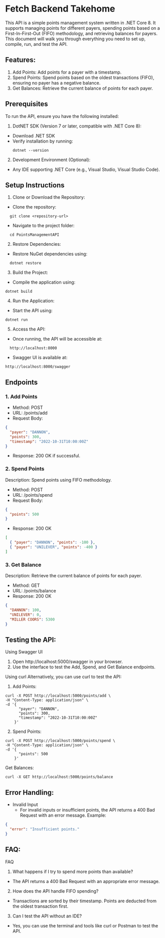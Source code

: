 # Fetch Backend Takehome
This API is a simple points management system written in .NET Core 8. It supports managing points for different payers, 
spending points based on a First-In-First-Out (FIFO) methodology, and retrieving balances for payers. 
This document will walk you through everything you need to set up, compile, run, and test the API.

## Features:
1. Add Points: Add points for a payer with a timestamp.
2. Spend Points: Spend points based on the oldest transactions (FIFO), ensuring no payer has a negative balance.
3. Get Balances: Retrieve the current balance of points for each payer.

## Prerequisites
To run the API, ensure you have the following installed:

1. DotNET SDK (Version 7 or later, compatible with .NET Core 8):
* Download .NET SDK
* Verify installation by running:
  ```console
  dotnet --version
  ```

2. Development Environment (Optional):
* Any IDE supporting .NET Core (e.g., Visual Studio, Visual Studio Code).

## Setup Instructions
1. Clone or Download the Repository:
* Clone the repository:
```console
  git clone <repository-url>
```
* Navigate to the project folder:
```console
  cd PointsManagementAPI
```
2. Restore Dependencies:
* Restore NuGet dependencies using:
```console
  dotnet restore
```
3. Build the Project:
* Compile the application using:
```console
dotnet build
```
4. Run the Application:
* Start the API using:
```console
dotnet run
```
5. Access the API:
* Once running, the API will be accessible at:
```
  http://localhost:8000
```
* Swagger UI is available at:
```console
http://localhost:8000/swagger
```
## Endpoints
### 1. Add Points
* Method: POST
* URL: /points/add
* Request Body:
```json
{
  "payer": "DANNON",
  "points": 300,
  "timestamp": "2022-10-31T10:00:00Z"
}
```
* Response: 200 OK if successful.

### 2. Spend Points
Description: Spend points using FIFO methodology.

* Method: POST
* URL: /points/spend
* Request Body:
```json
{
  "points": 500
}
```
* Response: 200 OK
```json
[
  { "payer": "DANNON", "points": -100 },
  { "payer": "UNILEVER", "points": -400 }
]
```

### 3. Get Balance
Description: Retrieve the current balance of points for each payer.

* Method: GET
* URL: /points/balance
* Response: 200 OK
```json
{
  "DANNON": 100,
  "UNILEVER": 0,
  "MILLER COORS": 5300
}
```
## Testing the API:
Using Swagger UI
1. Open http://localhost:5000/swagger in your browser.
2. Use the interface to test the Add, Spend, and Get Balance endpoints.

Using curl
Alternatively, you can use curl to test the API:

1. Add Points:

```console
curl -X POST http://localhost:5000/points/add \
-H "Content-Type: application/json" \
-d '{
      "payer": "DANNON",
      "points": 300,
      "timestamp": "2022-10-31T10:00:00Z"
    }'
```
2. Spend Points:

```console
curl -X POST http://localhost:5000/points/spend \
-H "Content-Type: application/json" \
-d '{
      "points": 500
    }'
```
Get Balances:

```console
curl -X GET http://localhost:5000/points/balance
```
## Error Handling:
* Invalid Input
  * For invalid inputs or insufficient points, the API returns a 400 Bad Request with an error message.
Example:
```json
{
  "error": "Insufficient points."
}
```
## FAQ:
FAQ
1. What happens if I try to spend more points than available?
  * The API returns a 400 Bad Request with an appropriate error message.

2. How does the API handle FIFO spending?
  * Transactions are sorted by their timestamp. Points are deducted from the oldest transaction first.

3. Can I test the API without an IDE?
  * Yes, you can use the terminal and tools like curl or Postman to test the API.
